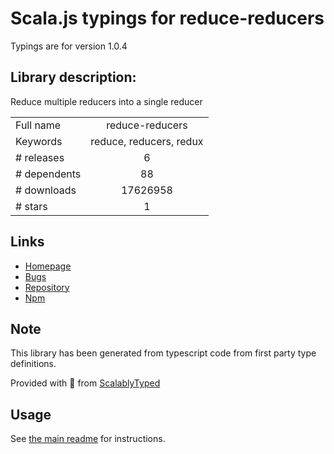 
# Scala.js typings for reduce-reducers

Typings are for version 1.0.4

## Library description:
Reduce multiple reducers into a single reducer

|                    |                 |
| ------------------ | :-------------: |
| Full name          | reduce-reducers |
| Keywords           | reduce, reducers, redux |
| # releases         | 6 |
| # dependents       | 88 |
| # downloads        | 17626958 |
| # stars            | 1 |

## Links
- [Homepage](https://github.com/redux-utilities/reduce-reducers#readme)
- [Bugs](https://github.com/redux-utilities/reduce-reducers/issues)
- [Repository](https://github.com/redux-utilities/reduce-reducers)
- [Npm](https://www.npmjs.com/package/reduce-reducers)
    


## Note
This library has been generated from typescript code from first party type definitions.

Provided with :purple_heart: from [ScalablyTyped](https://github.com/oyvindberg/ScalablyTyped)

## Usage
See [the main readme](../../readme.md) for instructions.


